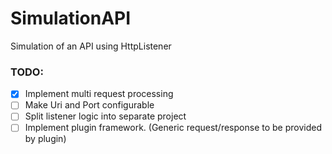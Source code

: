 # SimulationAPI
Simulation of an API using HttpListener

### TODO:
-   [x] Implement multi request processing
-   [ ] Make Uri and Port configurable
-   [ ] Split listener logic into separate project
-   [ ] Implement plugin framework. (Generic request/response to be provided by plugin)
